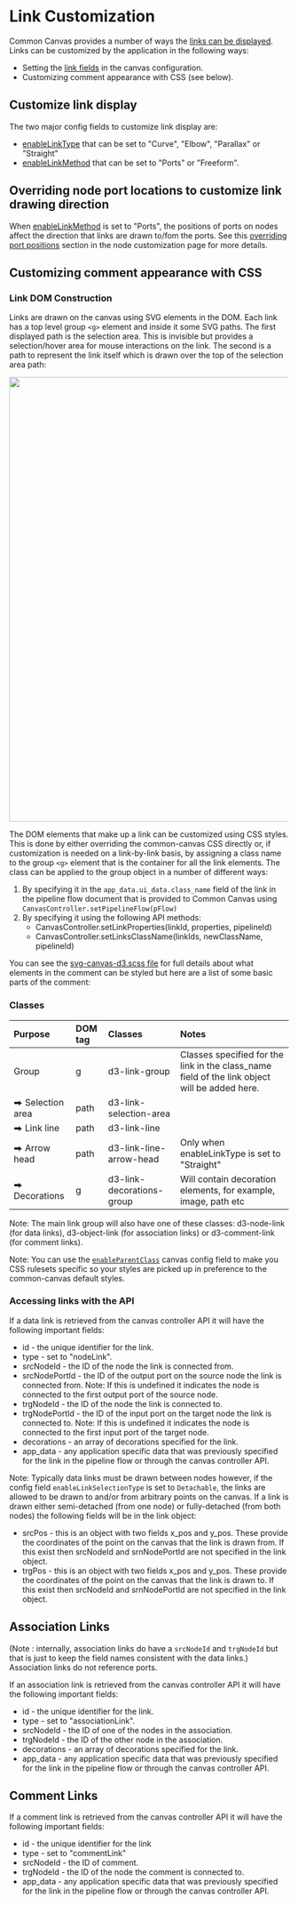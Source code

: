 # Link Customization

Common Canvas provides a number of ways the [links can be displayed](01.01.02-links.md). Links can be customized by the application in the following ways:

* Setting the [link fields](03.02.01-canvas-config.md/#links) in  the canvas configuration.
* Customizing comment appearance with CSS (see below).


## Customize link display

The two major config fields to customize link display are:

* [enableLinkType](03.02.01-canvas-config.md#enablelinktype) that can be set to "Curve", "Elbow", "Parallax" or "Straight"
* [enableLinkMethod](03.02.01-canvas-config.md#enablelinkmethod) that can be set to "Ports" or "Freeform".


## Overriding node port locations to customize link drawing direction

When [enableLinkMethod](03.02.01-canvas-config.md#enablelinkmethod) is set to "Ports", the positions of ports on nodes affect the direction that links are drawn to/fom the ports. See this [overriding port positions](03.06.01-node-customization.md/#overriding-port-positions-and-link-directions) section in the node customization page for more details.


## Customizing comment appearance with CSS

### Link DOM Construction

Links are drawn on the canvas using SVG elements in the DOM. Each link has a top level group `<g>` element and inside it some SVG paths. The first displayed path is the selection area. This is invisible but provides a selection/hover area for mouse interactions on the link. The second is a path to represent the link itself which is drawn over the top of the selection area path:

<img src="../assets/cc-link-elements-dom.png" width="800" />

The DOM elements that make up a link can be customized using CSS styles. This is done by either overriding the common-canvas CSS directly or, if customization is needed on a link-by-link basis, by assigning a class name to the group `<g>` element that is the container for all the link elements. The class can be applied to the group object in a number of different ways:

1. By specifying it in the `app_data.ui_data.class_name` field of the link in the pipeline flow document that is provided to Common Canvas using `CanvasController.setPipelineFlow(pFlow)`
2. By specifying it using the following API methods:
    * CanvasController.setLinkProperties(linkId, properties, pipelineId)
    * CanvasController.setLinksClassName(linkIds, newClassName, pipelineId)

You can see the [svg-canvas-d3.scss file](https://github.com/elyra-ai/canvas/blob/main/canvas_modules/common-canvas/src/common-canvas/svg-canvas-d3.scss) for full details about what elements in the comment can be styled but here are a list of some basic parts of the comment:


### Classes

| Purpose      | DOM tag                             | Classes      | Notes                            |
| :---------- | :----------------------------------- | :---------- | :----------------------------------- |
|Group	| g |	d3-link-group |	Classes specified for the link in the class_name field of the link object will be added here. |
|⮕ Selection area|	path |	d3-link-selection-area	| |
|⮕ Link line	| path |	d3-link-line |	 |
|⮕ Arrow head	| path |	d3-link-line-arrow-head |	Only when enableLinkType is set to "Straight" |
|⮕ Decorations	| g |	d3-link-decorations-group |	Will contain decoration elements, for example, image, path etc |

Note: The main link group will also have one of these classes: d3-node-link (for data links), d3-object-link (for association links) or d3-comment-link (for comment links).


Note: You can use the [`enableParentClass`](03.02.01-canvas-config.md#enableparentclass) canvas config field to make you CSS rulesets specific so your styles are picked up in preference to the common-canvas default styles.

### Accessing links with the API

If a data link is retrieved from the canvas controller API it will have the following important fields:

* id - the unique identifier for the link.
* type - set to "nodeLink".
* srcNodeId - the ID of the node the link is connected from.
* srcNodePortId - the ID of the output port on the source node the link is connected from. Note: If this is undefined it indicates the node is connected to the first output port of the source node.
* trgNodeId - the ID of the node the link is connected to.
* trgNodePortId - the ID of the input port on the target node the link is connected to. Note: If this is undefined it indicates the node is connected to the first input port of the target node.
* decorations - an array of decorations specified for the link.
* app_data - any application specific data that was previously specified for the link in the pipeline flow or through the canvas controller API.

Note: Typically data links must be drawn between nodes however, if the config field `enableLinkSelectionType` is set to `Detachable`, the links are allowed to be drawn to and/or from arbitrary points on the canvas. If a link is drawn either semi-detached (from one node) or fully-detached (from both nodes) the following fields will be in the link object:

* srcPos - this is an object with two fields x_pos and y_pos. These provide the coordinates of the point on the canvas that the link is drawn from. If this exist then srcNodeId and srnNodePortId are not specified in the link object.
* trgPos - this is an object with two fields x_pos and y_pos. These provide the coordinates of the point on the canvas that the link is drawn to. If this exist then srcNodeId and srnNodePortId are not specified in the link object.

## Association Links

 (Note : internally, association links do have a `srcNodeId` and `trgNodeId` but that is just to keep the field names consistent with the data links.) Association links do not reference ports.

If an association link is retrieved from the canvas controller API it will have the following important fields:

* id - the unique identifier for the link.
* type - set to "associationLink".
* srcNodeId - the ID of one of the nodes in the association.
* trgNodeId - the ID of the other node in the association.
* decorations - an array of decorations specified for the link.
* app_data - any application specific data that was previously specified for the link in the pipeline flow or through the canvas controller API.

## Comment Links

If a comment link is retrieved from the canvas controller API it will have the following important fields:

* id - the unique identifier for the link
* type - set to "commentLink"
* srcNodeId - the ID of comment.
* trgNodeId - the ID of the node the comment is connected to.
* app_data - any application specific data that was previously specified for the link in the pipeline flow or through the canvas controller API.

